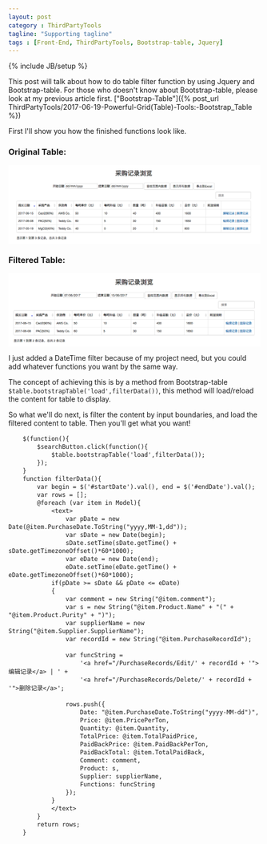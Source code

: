 ```yaml
---
layout: post
category : ThirdPartyTools
tagline: "Supporting tagline"
tags : [Front-End, ThirdPartyTools, Bootstrap-table, Jquery]
---
```

{% include JB/setup %}

This post will talk about how to do table filter function by using Jquery and Bootstrap-table. For those who doesn't know about Bootstrap-table, please look at my previous article first.
["Bootstrap-Table"]({% post_url ThirdPartyTools/2017-06-19-Powerful-Grid(Table)-Tools:-Bootstrap_Table %})

First I'll show you how the finished functions look like.

### Original Table:
<img src="/assets/photos/Table-Filter-1.png" alt="Bootstrap-table" style="width: 630px; margin: 0 auto; display:block;"/> 

### Filtered Table:
<img src="/assets/photos/Table-Filter-2.png" alt="Bootstrap-table" style="width: 630px; margin: 0 auto; display:block;"/>

I just added a DateTime filter because of my project need, but you could add whatever functions you want by the same way.

The concept of achieving this is by a method from Bootstrap-table `$table.bootstrapTable('load',filterData())`, this method will load/reload the content for table to display.

So what we'll do next, is filter the content by input boundaries, and load the filtered content to table. Then you'll get what you want!

~~~
    $(function(){
        $searchButton.click(function(){
            $table.bootstrapTable('load',filterData());
        });
    }
    function filterData(){
        var begin = $('#startDate').val(), end = $('#endDate').val();
        var rows = [];
        @foreach (var item in Model){
            <text>
                var pDate = new Date(@item.PurchaseDate.ToString("yyyy,MM-1,dd"));
                var sDate = new Date(begin);
                sDate.setTime(sDate.getTime() + sDate.getTimezoneOffset()*60*1000);
                var eDate = new Date(end);
                eDate.setTime(eDate.getTime() + eDate.getTimezoneOffset()*60*1000);
            if(pDate >= sDate && pDate <= eDate)
            {
                var comment = new String("@item.comment");
                var s = new String("@item.Product.Name" + "(" + "@item.Product.Purity" + ")");
                var supplierName = new String("@item.Supplier.SupplierName");
                var recordId = new String("@item.PurchaseRecordId");

                var funcString =
                    '<a href="/PurchaseRecords/Edit/' + recordId + '">编辑记录</a> | ' +
                    '<a href="/PurchaseRecords/Delete/' + recordId + '">删除记录</a>';

                rows.push({
                    Date: "@item.PurchaseDate.ToString("yyyy-MM-dd")",
                    Price: @item.PricePerTon,
                    Quantity: @item.Quantity,
                    TotalPrice: @item.TotalPaidPrice,
                    PaidBackPrice: @item.PaidBackPerTon,
                    PaidBackTotal: @item.TotalPaidBack,
                    Comment: comment,
                    Product: s,
                    Supplier: supplierName,
                    Functions: funcString
                });
            }
            </text>
        }
        return rows;
    }
~~~
 